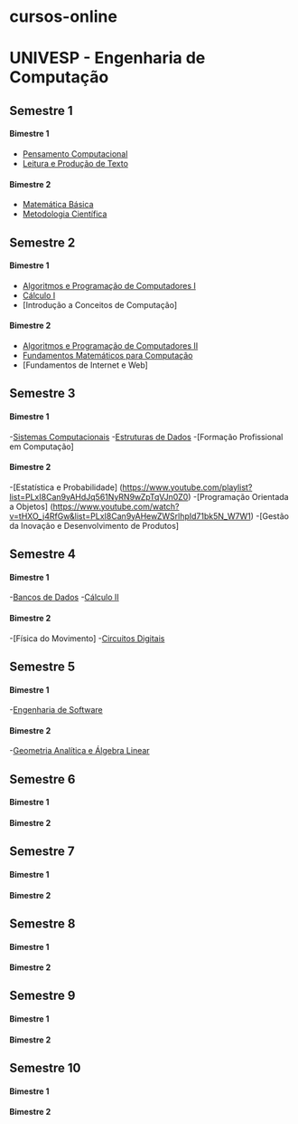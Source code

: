 # cursos-online

# UNIVESP - Engenharia de Computação

## Semestre 1

#### Bimestre 1
- [Pensamento Computacional](https://www.youtube.com/playlist?list=PLxI8Can9yAHdhRx3TIqX_B3C20ETZEV_V)
- [Leitura e Produção de Texto](https://www.youtube.com/playlist?list=PLxI8Can9yAHemh_YJh9GtkIUljZbI7Tvw)

#### Bimestre 2
- [Matemática Básica](https://www.youtube.com/playlist?list=PLxI8Can9yAHfkC-n82rUOWb-A6LYi7U4a)
- [Metodologia Científica](https://www.youtube.com/playlist?list=PLxI8Can9yAHcZW4W6dht9temszDfmDsif)


## Semestre 2

#### Bimestre 1
- [Algoritmos e Programação de Computadores I](https://www.youtube.com/playlist?list=PLxI8Can9yAHcUdIGv9aaZqkt-z0fepFa8)
- [Cálculo I](https://www.youtube.com/playlist?list=PL2D9B691A704C6F7B)
- [Introdução a Conceitos de Computação]

#### Bimestre 2
- [Algoritmos e Programação de Computadores II](https://www.youtube.com/playlist?list=PLxI8Can9yAHfzI1njXYuMrtKcN5aLlCzw)
- [Fundamentos Matemáticos para Computação](https://www.youtube.com/playlist?list=PLxI8Can9yAHfMN2osQotoGDpPhW2XAWqZ)
- [Fundamentos de Internet e Web]

## Semestre 3

#### Bimestre 1
-[Sistemas Computacionais](https://www.youtube.com/playlist?list=PLxI8Can9yAHc4vnZM_lZmsPy8CaB215cz)
-[Estruturas de Dados](https://www.youtube.com/playlist?list=PLxI8Can9yAHf8k8LrUePyj0y3lLpigGcl)
-[Formação Profissional em Computação]

#### Bimestre 2
-[Estatística e Probabilidade] (https://www.youtube.com/playlist?list=PLxI8Can9yAHdJq561NyRN9wZpTqVJn0Z0)
-[Programação Orientada a Objetos] (https://www.youtube.com/watch?v=tHXO_j4RfGw&list=PLxI8Can9yAHewZWSrlhpId71bk5N_W7W1)
-[Gestão da Inovação e Desenvolvimento de Produtos]

## Semestre 4

#### Bimestre 1
-[Bancos de Dados](https://www.youtube.com/playlist?list=PLxI8Can9yAHeHQr2McJ01e-ANyh3K0Lfq)
-[Cálculo II](https://www.youtube.com/playlist?list=PLxI8Can9yAHeZfF4HwiVmv4D6n3acKLER)

#### Bimestre 2
-[Física do Movimento]
-[Circuitos Digitais](https://www.youtube.com/watch?v=Fe6jf0DE9vs&list=PLxI8Can9yAHeOu5qbUa-Pc4hf2VB1Rw1_)

## Semestre 5

#### Bimestre 1
-[Engenharia de Software](https://www.youtube.com/playlist?list=PLxI8Can9yAHfeoA_yMm9iKJVxQprljmL9)

#### Bimestre 2
-[Geometria Analítica e Álgebra Linear](https://www.youtube.com/playlist?list=PLxI8Can9yAHdDIbEMgrt1n-FdoQfLu2-t)

## Semestre 6

#### Bimestre 1

#### Bimestre 2

## Semestre 7

#### Bimestre 1

#### Bimestre 2

## Semestre 8

#### Bimestre 1

#### Bimestre 2

## Semestre 9

#### Bimestre 1

#### Bimestre 2

## Semestre 10

#### Bimestre 1

#### Bimestre 2
